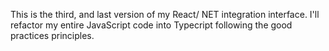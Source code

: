 This is the third, and last version of my React/ NET integration interface. I'll refactor my entire JavaScript code into Typecript following the good practices principles.
